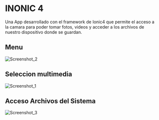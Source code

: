 # INONIC 4
Una App desarrollado con el framework de Ionic4 que permite el acceso a la camara para poder  tomar fotos, videos y acceder a los archivos de nuestro dispositivo donde se guardan.


## Menu
![Screenshot_2](https://user-images.githubusercontent.com/55968997/83952669-d0373700-a7ff-11ea-8a78-45df8128719f.png)


## Seleccion multimedia
![Screenshot_1](https://user-images.githubusercontent.com/55968997/83952623-95cd9a00-a7ff-11ea-8f3d-bddff9c21a3d.png)


## Acceso Archivos del Sistema
![Screenshot_3](https://user-images.githubusercontent.com/55968997/83952684-fa88f480-a7ff-11ea-9ce3-3dc3d6d7196c.png)

